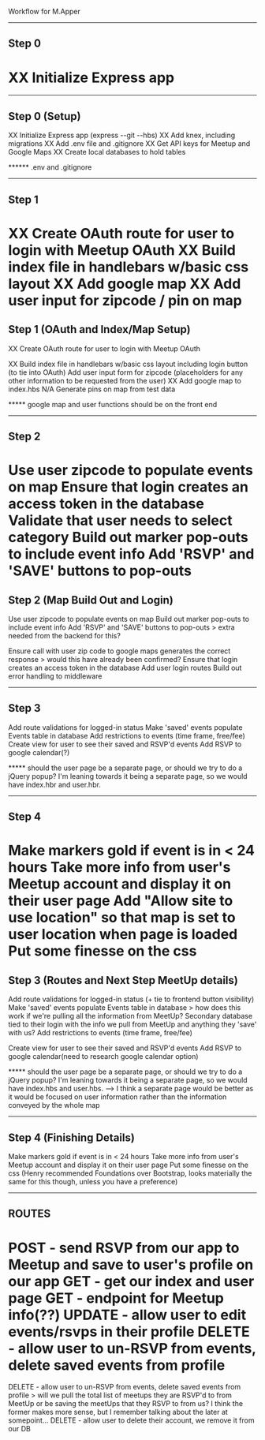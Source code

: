 Workflow for M.Apper

---
Step 0
---
XX Initialize Express app
=======
---
Step 0 (Setup)
---
XX Initialize Express app (express --git --hbs)
XX Add knex, including migrations
XX Add .env file and .gitignore
XX Get API keys for Meetup and Google Maps
XX Create local databases to hold tables

****** .env and .gitignore

---
Step 1
---
XX Create OAuth route for user to login with Meetup OAuth
XX Build index file in handlebars w/basic css layout
XX Add google map
XX Add user input for zipcode / pin on map
=======
Step 1 (OAuth and Index/Map Setup)
---
XX Create OAuth route for user to login with Meetup OAuth

XX Build index file in handlebars w/basic css layout including login button (to tie into OAuth)
Add user input form for zipcode (placeholders for any other information to be requested from the user)
XX Add google map to index.hbs
N/A Generate pins on map from test data

***** google map and user functions should be on the front end

---
Step 2
---
Use user zipcode to populate events on map
Ensure that login creates an access token in the database
Validate that user needs to select category
Build out marker pop-outs to include event info
Add 'RSVP' and 'SAVE' buttons to pop-outs
=======
Step 2 (Map Build Out and Login)
---
Use user zipcode to populate events on map
Build out marker pop-outs to include event info
Add 'RSVP' and 'SAVE' buttons to pop-outs > extra needed from the backend for this?

Ensure call with user zip code to google maps generates the correct response > would this have already been confirmed?
Ensure that login creates an access token in the database
Add user login routes
Build out error handling to middleware

---
Step 3
---
Add route validations for logged-in status
Make 'saved' events populate Events table in database
Add restrictions to events (time frame, free/fee)
Create view for user to see their saved and RSVP'd events
Add RSVP to google calendar(?)

***** should the user page be a separate page, or should we try to do a jQuery popup? I'm leaning towards it being a separate page, so we would have index.hbr and user.hbr.

---
Step 4
---
Make markers gold if event is in < 24 hours
Take more info from user's Meetup account and display it on their user page
Add "Allow site to use location" so that map is set to user location when page is loaded
Put some finesse on the css
=======
Step 3 (Routes and Next Step MeetUp details)
---
Add route validations for logged-in status (+ tie to frontend button visibility)
Make 'saved' events populate Events table in database > how does this work if we're pulling all the information from MeetUp? Secondary database tied to their login with the info we pull from MeetUp and anything they 'save' with us?
Add restrictions to events (time frame, free/fee)

Create view for user to see their saved and RSVP'd events
Add RSVP to google calendar(need to research google calendar option)

***** should the user page be a separate page, or should we try to do a jQuery popup? I'm leaning towards it being a separate page, so we would have index.hbs and user.hbs.
--> I think a separate page would be better as it would be focused on user information rather than the information conveyed by the whole map

---
Step 4 (Finishing Details)
---
Make markers gold if event is in < 24 hours
Take more info from user's Meetup account and display it on their user page
Put some finesse on the css (Henry recommended Foundations over Bootstrap, looks materially the same for this though, unless you have a preference)

---
ROUTES
---
POST - send RSVP from our app to Meetup and save to user's profile on our app
GET - get our index and user page
GET - endpoint for Meetup info(??)
UPDATE - allow user to edit events/rsvps in their profile
DELETE - allow user to un-RSVP from events, delete saved events from profile
=======
DELETE - allow user to un-RSVP from events, delete saved events from profile > will we pull the total list of meetups they are RSVP'd to from MeetUp or be saving the meetUps that they RSVP to from us? I think the former makes more sense, but I remember talking about the later at somepoint...
DELETE - allow user to delete their account, we remove it from our DB
